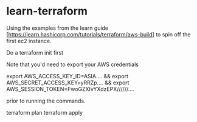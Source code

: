 # learn-terraform

Using the examples from the learn guide [https://learn.hashicorp.com/tutorials/terraform/aws-build] to spin off the first ec2 instance.

Do a terraform init first

Note that you'd need to export your AWS credentials 

export AWS_ACCESS_KEY_ID=ASIA.... && export AWS_SECRET_ACCESS_KEY=yRRZp.... && export AWS_SESSION_TOKEN=FwoGZXIvYXdzEPX//////....

prior to running the commands.

terraform plan
terraform apply
